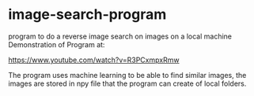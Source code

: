 # image-search-program
program to do a reverse image search on images on a local machine
Demonstration of Program at:

https://www.youtube.com/watch?v=R3PCxmpxRmw

The program uses machine learning to be able to find similar images,
the images are stored in npy file that the program can create of local folders. 

